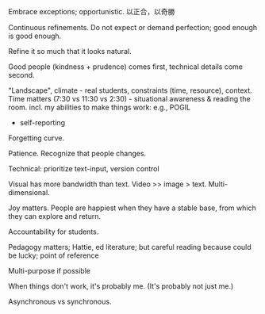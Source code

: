 Embrace exceptions; opportunistic.  以正合，以奇勝

Continuous refinements.  Do not expect or demand perfection; good enough is good enough.

Refine it so much that it looks natural.

Good people (kindness + prudence) comes first, technical details come second.

"Landscape", climate - real students, constraints (time, resource), context.  Time matters (7:30 vs 11:30 vs 2:30) - situational awareness & reading the room.
incl. my abilities to make things work: e.g., POGIL
* self-reporting

Forgetting curve.

Patience.  Recognize that people changes.

Technical: prioritize text-input, version control

Visual has more bandwidth than text.  Video >> image > text.  Multi-dimensional.

Joy matters.
People are happiest when they have a stable base, from which they can explore and return.

Accountability for students.

Pedagogy matters; Hattie, ed literature; but careful reading because could be lucky; point of reference

Multi-purpose if possible

When things don't work, it's probably me.  (It's probably not just me.)

Asynchronous vs synchronous.